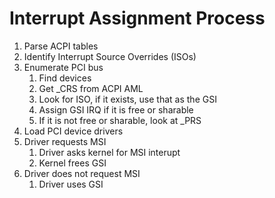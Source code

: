 # Interrupt Assignment Process

1. Parse ACPI tables
2. Identify Interrupt Source Overrides (ISOs)
3. Enumerate PCI bus
    1. Find devices
    2. Get _CRS from ACPI AML
    3. Look for ISO, if it exists, use that as the GSI
    4. Assign GSI IRQ if it is free or sharable
    5. If it is not free or sharable, look at _PRS
4. Load PCI device drivers
5. Driver requests MSI
    1. Driver asks kernel for MSI interupt
    2. Kernel frees GSI
6. Driver does not request MSI
    1. Driver uses GSI